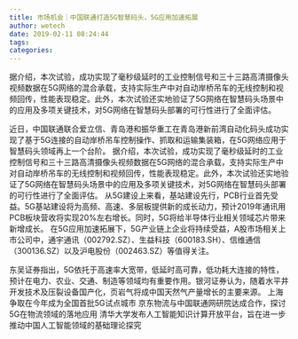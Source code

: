 ```yaml
---
title: 市场机会｜中国联通打造5G智慧码头，5G应用加速拓展
author: wetech
date: 2019-02-11 08:24:44
tags: 
categories: 
---
```

据介绍，本次试验，成功实现了毫秒级延时的工业控制信号和三十三路高清摄像头视频数据在5G网络的混合承载，支持实际生产中对自动岸桥吊车的无线控制和视频回传，性能表现稳定。此外，本次试验还实地验证了5G网络在智慧码头场景中的应用及多项关键技术，对5G网络在智慧码头部署的可行性进行了全面评估。
<!-- more -->
近日，中国联通联合爱立信、青岛港和振华重工在青岛港新前湾自动化码头成功实现了基于5G连接的自动岸桥吊车控制操作、抓取和运输集装箱，在5G网络应用于智慧码头领域再上一个台阶。
据介绍，本次试验，成功实现了毫秒级延时的工业控制信号和三十三路高清摄像头视频数据在5G网络的混合承载，支持实际生产中对自动岸桥吊车的无线控制和视频回传，性能表现稳定。此外，本次试验还实地验证了5G网络在智慧码头场景中的应用及多项关键技术，对5G网络在智慧码头部署的可行性进行了全面评估。
从5G建设上来看，基站建设先行，PCB行业首先受益。5G基站建设将为高频、高速、多层板提供新的成长动力，预计2019年通讯用PCB板块营收将实现20%左右增长。同时，5G将给半导体行业相关领域芯片带来新增成长。
在5G应用加速拓展下，5G产业链上企业将持续受益，A股市场相关上市公司中，通宇通讯（002792.SZ）、生益科技（600183.SH）、信维通信（300136.SZ）以及沪电股份（002463.SZ）等值得关注。
 
 
东吴证券指出，5G依托于高速率大宽带，低延时高可靠，低功耗大连接的特性，预计在电力、农业、交通、制造等领域均有重要作用。银河证券认为，随着水平井开发技术及压裂设备国产化，页岩气将成中国天然气产量增长的主要来源。
上海争取在今年成为全国首批5G试点城市
京东物流与中国联通网研院达成合作，探讨5G在物流领域的落地应用
清华大学发布人工智能知识计算开放平台，旨在进一步推动中国人工智能领域的基础理论探究
